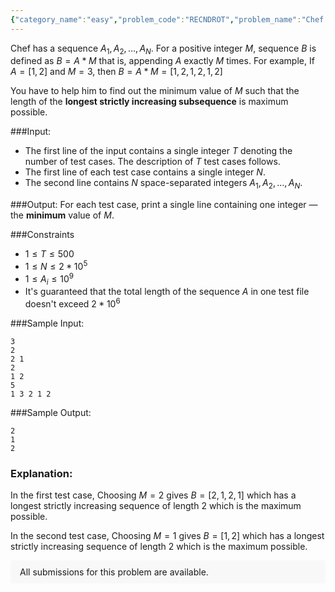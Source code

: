 ```yaml
---
{"category_name":"easy","problem_code":"RECNDROT","problem_name":"Chef and Rotation","problemComponents":{"constraints":"","constraintsState":false,"subtasks":"","subtasksState":false,"inputFormat":"","inputFormatState":false,"outputFormat":"","outputFormatState":false,"sampleTestCases":{}},"video_editorial_url":"","languages_supported":{"0":"CPP14","1":"C","2":"JAVA","3":"PYTH 3.6","4":"CPP17","5":"PYTH","6":"PYP3","7":"CS2","8":"ADA","9":"PYPY","10":"TEXT","11":"PAS fpc","12":"NODEJS","13":"RUBY","14":"PHP","15":"GO","16":"HASK","17":"TCL","18":"PERL","19":"SCALA","20":"LUA","21":"kotlin","22":"BASH","23":"JS","24":"LISP sbcl","25":"rust","26":"PAS gpc","27":"BF","28":"CLOJ","29":"R","30":"D","31":"CAML","32":"FORT","33":"ASM","34":"swift","35":"FS","36":"WSPC","37":"LISP clisp","38":"SQL","39":"SCM guile","40":"PERL6","41":"ERL","42":"CLPS","43":"ICK","44":"NICE","45":"PRLG","46":"ICON","47":"COB","48":"SCM chicken","49":"PIKE","50":"SCM qobi","51":"ST","52":"NEM"},"max_timelimit":2,"source_sizelimit":50000,"problem_author":"rishup_nitdgp","problem_tester":null,"date_added":"31-12-2019","tags":{"0":"easy","1":"greedy","2":"hashing","3":"rc122020","4":"rishup_nitdgp","5":"rishup_nitdgp","6":"sachin_yadav"},"problem_difficulty_level":"Easy","best_tag":"","editorial_url":"https://discuss.codechef.com/problems/RECNDROT","time":{"view_start_date":1588010400,"submit_start_date":1588010400,"visible_start_date":1588010400,"end_date":1735669800},"is_direct_submittable":false,"problemDiscussURL":"https://discuss.codechef.com/search?q=RECNDROT","is_proctored":false,"visitedContests":{},"layout":"problem"}
---
```

Chef has a sequence $A_1, A_2, \ldots, A_N$. For a positive integer $M$, sequence $B$ is defined as $B = A*M$ that is, appending $A$ exactly $M$ times. For example, If $A = [1, 2]$ and $M = 3$, then $B = A*M = [1, 2, 1, 2, 1, 2]$

You have to help him to find out the minimum value of $M$ such that the length of the **longest strictly increasing subsequence** is maximum possible.

###Input:
- The first line of the input contains a single integer $T$ denoting the number of test cases. The description of $T$ test cases follows.
- The first line of each test case contains a single integer $N$.
- The second line contains $N$ space-separated integers $A_1, A_2, \ldots, A_N$.

###Output:
For each test case, print a single line containing one integer ― the **minimum** value of $M$.

###Constraints 
- $1 \le T \le 500$
- $1 \le N \le 2*10^5$
- $1 \le A_i \le 10^9$
- It's guaranteed that the total length of the sequence $A$ in one test file doesn't exceed $2*10^6$

###Sample Input:
```
3
2
2 1
2
1 2
5
1 3 2 1 2
```

###Sample Output:
```
2
1
2
```

### Explanation:
In the first test case, Choosing $M = 2$ gives $B = [2, 1, 2, 1]$ which has a longest strictly increasing sequence of length $2$ which is the maximum possible.

In the second test case, Choosing $M = 1$ gives $B  = [1, 2]$ which has a longest strictly increasing sequence of length $2$ which is the maximum possible.

<aside style='background: #f8f8f8;padding: 10px 15px;'><div>All submissions for this problem are available.</div></aside>